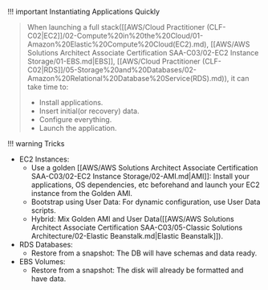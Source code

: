 
!!! important Instantiating Applications Quickly
> When launching a full stack([[AWS/Cloud Practitioner (CLF-C02|EC2]]/02-Compute%20in%20the%20Cloud/01-Amazon%20Elastic%20Compute%20Cloud(EC2).md), [[AWS/AWS Solutions Architect Associate Certification SAA-C03/02-EC2 Instance Storage/01-EBS.md|EBS]], [[AWS/Cloud Practitioner (CLF-C02|RDS]]/05-Storage%20and%20Databases/02-Amazon%20Relational%20Database%20Service(RDS).md)), it can take time to:
> - Install applications.
> - Insert initial(or recovery) data.
> - Configure everything.
> - Launch the application.


!!! warning Tricks
- EC2 Instances:
	- Use a golden [[AWS/AWS Solutions Architect Associate Certification SAA-C03/02-EC2 Instance Storage/02-AMI.md|AMI]]: Install your applications, OS dependencies, etc beforehand and launch your EC2 instance from the Golden AMI.
	- Bootstrap using User Data: For dynamic configuration, use User Data scripts.
	- Hybrid: Mix Golden AMI and User Data([[AWS/AWS Solutions Architect Associate Certification SAA-C03/05-Classic Solutions Architecture/02-Elastic Beanstalk.md|Elastic Beanstalk]]).
- RDS Databases:
	- Restore from a snapshot: The DB will have schemas and data ready.
- EBS Volumes: 
	- Restore from a snapshot: The disk will already be formatted and have data.